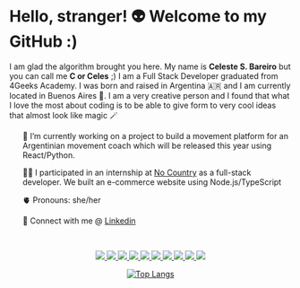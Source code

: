 # Hello, stranger! 👽 Welcome to my GitHub :)

<!--
**celes-sb/celes-sb** is a ✨ _special_ ✨ repository because its `README.md` (this file) appears on your GitHub profile.
-->
<p>I am glad the algorithm brought you here. My name is <b>Celeste S. Bareiro</b> but you can call me <b>C or Celes</b> ;)
I am a Full Stack Developer graduated from 4Geeks Academy. I was born and raised in Argentina 🇦🇷 and I am currently located in Buenos Aires 🧉. 
I am a very creative person and I found that what I love the most about coding is to be able to give form to very cool ideas that almost look like magic 🪄</p>
  <ul>🐒 I’m currently working on a project to build a movement platform for an Argentinian movement coach which will be released this year using React/Python.</ul>
  <ul>👩‍💻 I participated in an internship at <a href="https://www.nocountry.tech">No Country</a> as a full-stack developer. We built an e-commerce website using Node.js/TypeScript</ul>
  <ul>🫀 Pronouns: she/her</ul>
  <ul>🧠 Connect with me @ <a href="https://www.linkedin.com/in/celestesoledadb" target="_blank">Linkedin</a></ul>
<br />
<p align="center">
  <a href="https://skillicons.dev">
    <img src="https://skillicons.dev/icons?i=html" />
  </a>
   <a href="https://skillicons.dev">
    <img src="https://skillicons.dev/icons?i=css" />
  </a>
  <a href="https://skillicons.dev">
    <img src="https://skillicons.dev/icons?i=bootstrap" />
  </a>
  <a href="https://skillicons.dev">
    <img src="https://skillicons.dev/icons?i=js" />
  </a>
  <a href="https://skillicons.dev">
    <img src="https://skillicons.dev/icons?i=react" />
  </a>
  <a href="https://skillicons.dev">
    <img src="https://skillicons.dev/icons?i=py" />
  </a>
   <a href="https://skillicons.dev">
    <img src="https://skillicons.dev/icons?i=postgres" />
  </a>
  <a href="https://skillicons.dev">
    <img src="https://skillicons.dev/icons?i=git" />
  </a>
  <a href="https://skillicons.dev">
    <img src="https://skillicons.dev/icons?i=github" />
  </a>
  <a href="https://skillicons.dev">
    <img src="https://skillicons.dev/icons?i=vscode" />
  </a>
</p>
<p align="center">
<a href="https://github.com/anuraghazra/github-readme-stats">
    <img src="https://github-readme-stats.vercel.app/api/top-langs/?username=celes-sb&layout=compact&langs_count=6" alt="Top Langs" />
</a>
</p>
  </a>
